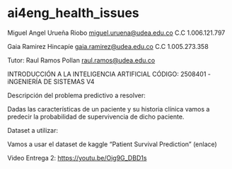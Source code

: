 # ai4eng_health_issues

Miguel Angel Urueña Riobo		miguel.uruena@udea.edu.co
					C.C 1.006.121.797
					
Gaia Ramirez Hincapíe		gaia.ramirez@udea.edu.co
					C.C 1.005.273.358

Tutor: 
Raul Ramos Pollan			raul.ramos@udea.edu.co


INTRODUCCIÓN A LA INTELIGENCIA ARTIFICIAL
CÓDIGO: 2508401 - iNGENIERÍA DE SISTEMAS V4

Descripción del problema predictivo a resolver:

Dadas las características de un paciente y su historia clínica vamos a predecir la probabilidad de supervivencia de dicho paciente.

Dataset a utilizar:

Vamos a usar el dataset de kaggle “Patient Survival Prediction” (enlace)

Video Entrega 2: https://youtu.be/Oig9G_DBD1s
